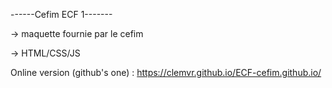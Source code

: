 ------Cefim ECF 1-------

-> maquette fournie par le cefim

-> HTML/CSS/JS

Online version (github's one) : https://clemvr.github.io/ECF-cefim.github.io/

